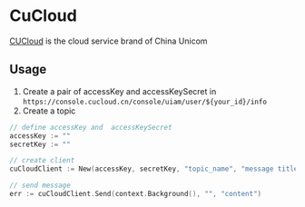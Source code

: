# CuCloud

[CUCloud](https://www.cucloud.cn) is the cloud service brand of China Unicom

## Usage

1. Create a pair of accessKey and accessKeySecret in `https://console.cucloud.cn/console/uiam/user/${your_id}/info`
2. Create a topic

```go
// define accessKey and  accessKeySecret
accessKey := ""
secretKey := ""

// create client
cuCloudClient := New(accessKey, secretKey, "topic_name", "message title", "cloud region code", "account id", "notify type")

// send message
err := cuCloudClient.Send(context.Background(), "", "content")
```
